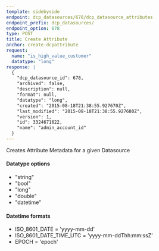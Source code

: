 ```yaml
---
template: sidebyside
endpoint: dcp_datasources/678/dcp_datasource_attributes
endpoint_prefix: dcp_datasources/
endpoint_option: 678
type: POST
title: Create Attribute
anchor: create-dcpattribute
request:
  name: "is_high_value_customer"
  datatype: "long"
response: |
  {
    "dcp_datasource_id": 678,
    "archived": false,
    "description": null,
    "format": null,
    "datatype": "long",
    "created": "2015-08-18T21:38:55.927670Z",
    "last_modified": "2015-08-18T21:38:55.927680Z",
    "version": 1,
    "id": 3324671622,
    "name": "admin_account_id"
  }
---
```

Creates Attribute Metadata for a given Datasource

#### Datatype options
- "string"
- "bool"
- "long"
- "double"
- "datetime"

#### Datetime formats
- ISO_8601_DATE = 'yyyy-mm-dd'
- ISO_8601_DATE_TIME_UTC = 'yyyy-mm-ddThh:mm:ssZ'
- EPOCH = 'epoch'
